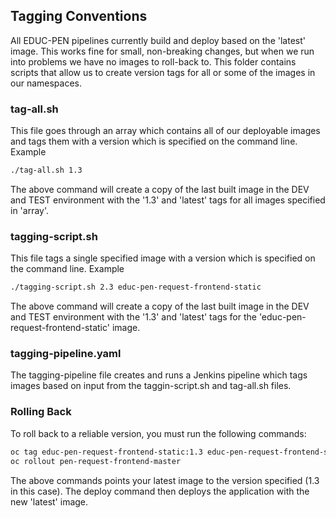 ## Tagging Conventions
All EDUC-PEN pipelines currently build and deploy based on the 'latest' image. This works fine for small, non-breaking changes, but when we run into problems we have no images to roll-back to. This folder contains scripts that allow us to create version tags for all or some of the images in our namespaces.

### tag-all.sh
This file goes through an array which contains all of our deployable images and tags them with a version which is specified on the command line. Example
``` sh
./tag-all.sh 1.3
```
The above command will create a copy of the last built image in the DEV and TEST environment with the '1.3' and 'latest' tags for all images specified in 'array'.

### tagging-script.sh
This file tags a single specified image with a version which is specified on the command line. Example
``` sh
./tagging-script.sh 2.3 educ-pen-request-frontend-static
```
The above command will create a copy of the last built image in the DEV and TEST environment with the '1.3' and 'latest' tags for the 'educ-pen-request-frontend-static' image.

### tagging-pipeline.yaml
The tagging-pipeline file creates and runs a Jenkins pipeline which tags images based on input from the taggin-script.sh and tag-all.sh files.

### Rolling Back
To roll back to a reliable version, you must run the following commands:
``` sh
oc tag educ-pen-request-frontend-static:1.3 educ-pen-request-frontend-static:latest
oc rollout pen-request-frontend-master
```
The above commands points your latest image to the version specified (1.3 in this case). The deploy command then deploys the application with the new 'latest' image.
